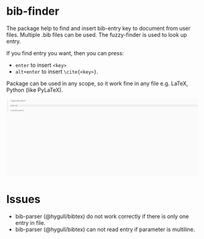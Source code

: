# bib-finder

The package help to find and insert bib-entry key to document from user files. Multiple .bib files can be used. The fuzzy-finder is used to look up entry.

If you find entry you want, then you can press:
* `enter` to insert `<key>`
* `alt+enter` to insert `\cite{<key>}`.

Package can be used in any scope, so it work fine in any file e.g. LaTeX, Python (like PyLaTeX).

![demo-1](demo-1.gif)


# Issues

* bib-parser (@hygull/bibtex) do not work correctly if there is only one entry in file.
* bib-parser (@hygull/bibtex) can not read entry if parameter is multiline.
